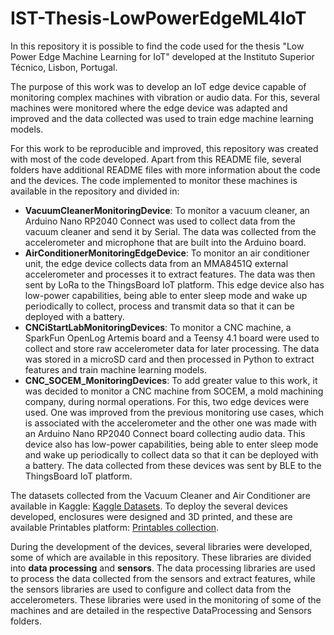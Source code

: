# IST-Thesis-LowPowerEdgeML4IoT

In this repository it is possible to find the code used for the thesis "Low Power Edge Machine Learning for IoT" developed at the Instituto Superior Técnico, Lisbon, Portugal.

The purpose of this work was to develop an IoT edge device capable of monitoring complex machines with vibration or audio data. For this, several machines were monitored where the edge device was adapted and improved and the data collected was used to train edge machine learning models. 

For this work to be reproducible and improved, this repository was created with most of the code developed. Apart from this README file, several folders have additional README files with more information about the code and the devices. The code implemented to monitor these machines is available in the repository and divided in:

- **VacuumCleanerMonitoringDevice**: To monitor a vacuum cleaner, an Arduino Nano RP2040 Connect was used to collect data from the vacuum cleaner and send it by Serial. The data was collected from the accelerometer and microphone that are built into the Arduino board.
- **AirConditionerMonitoringEdgeDevice**: To monitor an air conditioner unit, the edge device collects data from an MMA8451Q external accelerometer and processes it to extract features. The data was then sent by LoRa to the ThingsBoard IoT platform. This edge device also has low-power capabilities, being able to enter sleep mode and wake up periodically to collect, process and transmit data so that it can be deployed with a battery.
- **CNCiStartLabMonitoringDevices**: To monitor a CNC machine, a SparkFun OpenLog Artemis board and a Teensy 4.1 board were used to collect and store raw accelerometer data for later processing. The data was stored in a microSD card and then processed in Python to extract features and train machine learning models.
- **CNC_SOCEM_MonitoringDevices**: To add greater value to this work, it was decided to monitor a CNC machine from SOCEM, a mold machining company, during normal operations. For this, two edge devices were used. One was improved from the previous monitoring use cases, which is associated with the accelerometer and the other one was made with an Arduino Nano RP2040 Connect board collecting audio data. This device also has low-power capabilities, being able to enter sleep mode and wake up periodically to collect data so that it can be deployed with a battery. The data collected from these devices was sent by BLE to the ThingsBoard IoT platform.

The datasets collected from the Vacuum Cleaner and Air Conditioner are available in Kaggle: [Kaggle Datasets](https://www.kaggle.com/ricardofebra/datasets). To deploy the several devices developed, enclosures were designed and 3D printed, and these are available Printables platform: [Printables collection](https://www.printables.com/@RicardoFebra_1367277/collections/924809).

During the development of the devices, several libraries were developed, some of which are available in this repository. These libraries are divided into **data processing** and **sensors**. The data processing libraries are used to process the data collected from the sensors and extract features, while the sensors libraries are used to configure and collect data from the accelerometers. These libraries were used in the monitoring of some of the machines and are detailed in the respective DataProcessing and Sensors folders.